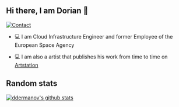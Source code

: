 ## Hi there, I am Dorian 👋

[![Contact](https://img.shields.io/badge/Contact-&#128231;-blue.svg)](mailto:dorian.dermanovic@outlook.com)

* 💻 I am Cloud Infrastructure Engineer and former Employee of the European Space Agency

* 💻 I am also a artist that publishes his work from time to time on [Artstation](https://www.artstation.com/aliiusthebearded)


## Random stats

[![ddermanov's github stats](https://github-readme-stats-ddermanovs-projects.vercel.app/api?username=ddermanov&count_private=true&show=reviews,show_icons=true,discussions_started,discussions_answered,prs_merged,prs_merged_percentage=true&theme=tokyonight)](https://github.com/anuraghazra/github-readme-stats)
